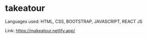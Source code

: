# takeatour

Languages used: HTML, CSS, BOOTSTRAP, JAVASCRIPT, REACT JS

Link: https://makeatour.netlify.app/
